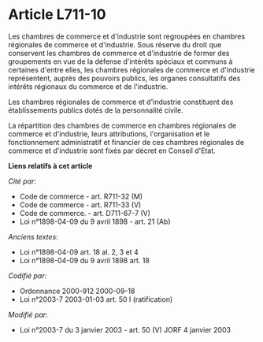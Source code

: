 # Article L711-10

Les chambres de commerce et d'industrie sont regroupées en chambres régionales de commerce et d'industrie. Sous réserve du
droit que conservent les chambres de commerce et d'industrie de former des groupements en vue de la défense d'intérêts
spéciaux et communs à certaines d'entre elles, les chambres régionales de commerce et d'industrie représentent, auprès des
pouvoirs publics, les organes consultatifs des intérêts régionaux du commerce et de l'industrie.

Les chambres régionales de commerce et d'industrie constituent des établissements publics dotés de la personnalité civile.

La répartition des chambres de commerce en chambres régionales de commerce et d'industrie, leurs attributions, l'organisation
et le fonctionnement administratif et financier de ces chambres régionales de commerce et d'industrie sont fixés par décret
en Conseil d'Etat.

**Liens relatifs à cet article**

_Cité par_:

  - Code de commerce - art. R711-32 (M)
  - Code de commerce - art. R711-33 (V)
  - Code de commerce. - art. D711-67-7 (V)
  - Loi n°1898-04-09 du 9 avril 1898 - art. 21 (Ab)

_Anciens textes_:

  - Loi n°1898-04-09 art. 18 al. 2, 3 et 4
  - Loi n°1898-04-09 du 9 avril 1898 art. 18

_Codifié par_:

  - Ordonnance 2000-912 2000-09-18
  - Loi n°2003-7 2003-01-03 art. 50 I (ratification)

_Modifié par_:

  - Loi n°2003-7 du 3 janvier 2003 - art. 50 (V) JORF 4 janvier 2003
